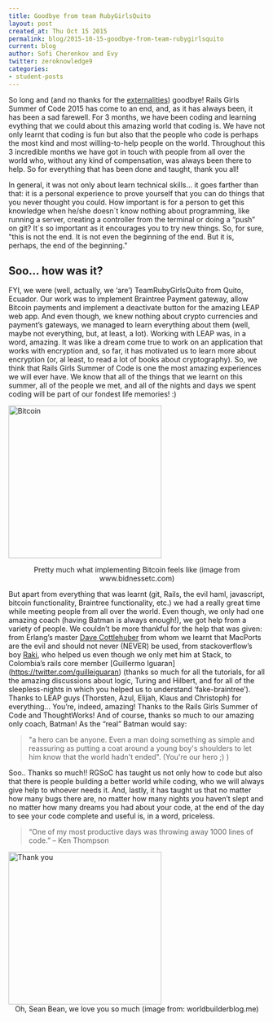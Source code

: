 ```yaml
---
title: Goodbye from team RubyGirlsQuito
layout: post
created_at: Thu Oct 15 2015
permalink: blog/2015-10-15-goodbye-from-team-rubygirlsquito
current: blog
author: Sofi Cherenkov and Evy
twitter: zeroknowledge9
categories: 
- student-posts
---
```


So long and (and no thanks for the
[externalities](http://dl.acm.org/citation.cfm?id=1719050)) goodbye! Rails Girls Summer of Code
2015 has come to an end, and, as it has always been, it has been a sad farewell.
For 3 months, we have been coding and learning evything that we could about
this amazing world that coding is. We have not only learnt that coding is
fun but also that the people who code is perhaps the most kind and most
willing-to-help people on the world. Throughout this 3 incredible months we
have got in touch with people from all over the world who, without any kind of
compensation, was always been there to help. So for everything that has been
done and taught, thank you all!

In general, it was not only about learn technical skills... it goes farther than
that: it is a personal experience to prove yourself that you
can do things that you never thought you could. How important is for a
person to get this knowledge when he/she doesn´t know nothing about programming,
like running a server, creating a controller from the terminal or doing a “push”
on git? It´s so important as it encourages you to try new things. So, for sure,
"this is not the end. It is not even the beginning of the end. But it is,
perhaps, the end of the beginning."

## Soo... how was it?

FYI, we were (well, actually, we ‘are’) TeamRubyGirlsQuito from Quito, Ecuador. Our
work was to implement Braintree Payment gateway, allow Bitcoin payments and
implement a deactivate button for the amazing LEAP web app. And even though, we
knew nothing about crypto currencies and payment’s gateways, we managed to learn
everything about them (well, maybe not everything, but, at least, a lot).
Working with LEAP was, in a word, amazing. It was like a dream come true to work
on an application that works with encryption and, so far, it has motivated us to
learn more about encryption (or, al least, to read a lot of books about
cryptography). So, we think that Rails Girls Summer of Code is one the most
amazing experiences we will ever have. We know that all of the things that we
learnt on this summer, all of the people we met, and all of the nights and days
we spent coding will be part of our fondest life memories! :)

<img src="/img/blog/2015/rubygirlsquito-goodbye-bitcoin.jpg" alt="Bitcoin"
width="auto" height="300px"><br>
<div align="center" class="image-credits">Pretty much what implementing Bitcoin feels
like (image from www.bidnessetc.com)</div>


But apart from everything that was learnt (git, Rails, the evil haml,
javascript, bitcoin functionality, Braintree functionality, etc.) we had a
really great time while meeting people from all over the world. Even though, we
only had one amazing coach (having Batman is always enough!), we got help from a
variety of people. We couldn’t be more thankful for the help that was given:
from Erlang’s master [Dave Cottlehuber](https://twitter.com/dch__) from whom we
learnt that MacPorts are the evil and should not never (NEVER) be used, from
stackoverflow’s boy [Raki](https://twitter.com/rakib312), who helped us even though
we only met him at Stack, to Colombia’s rails core member [Guillermo Iguaran]
(https://twitter.com/guilleiguaran) (thanks so much for all the tutorials,
for all the amazing discussions about logic, Turing and Hilbert, and for all
of the sleepless-nights in which you helped us to understand ‘fake-braintree’).
Thanks to LEAP guys (Thorsten, Azul, Elijah, Klaus and Christoph) for
everything... You’re, indeed, amazing! Thanks to the Rails Girls Summer of Code
and ThoughtWorks! And of course, thanks so much to our amazing only coach,
Batman! As the “real” Batman would say:

>"a hero can be anyone. Even a man doing something as simple and reassuring as
putting a coat around a young boy's shoulders to let him know that the world
hadn't ended". (You're our hero ;) )

Soo.. Thanks so much!! RGSoC has taught us not only how to code but also that
there is people building a better world while coding, who we will always give
help to whoever needs it. And, lastly, it has taught us that no matter how
many bugs there are, no matter how many nights you haven’t slept and no matter
how many dreams you had about your code, at the end of the day to see
your code complete and useful is, in a word, priceless.


>“One of my most productive days was throwing away 1000 lines of code.”
>– Ken Thompson

<img src="/img/blog/2015/rubygirlsquito-goodbye-thankyou.jpg" alt="Thank you" width="auto" height="300px">
<br>
<div align="center" class="image-credits"> Oh, Sean Bean, we love you so much (image from:
worldbuilderblog.me) </div>
